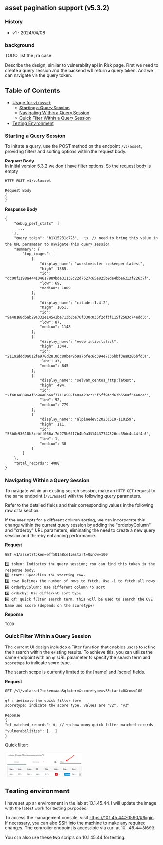 ## asset pagination support (v5.3.2)

### History

- v1 - 2024/04/08

### background

TODO: list the jira case

Describe the design, similar to vulnerablity api in Risk page.
First we need to create a query session and the backend will return a query token. And we can navigate via the query token.

## Table of Contents

- [Usage for `v1/asset`](#usage-for-v1vulasset)
  - [Starting a Query Session](#starting-a-query-session)
  - [Navigating Within a Query Session](#navigating-within-a-query-session)
  - [Quick Filter Within a Query Session](#quick-filter-within-a-query-session)
- [Testing Environment](#testing-environment)

### Starting a Query Session

To initiate a query, use the POST method on the endpoint `/v1/asset`, providing filters and sorting options within the request body.

**Request Body**  
In initial version 5.3.2 we don't have filter options. So the request body is empty.

```
HTTP POST v1/vulasset

Request Body
{
}
```

**Response Body**

```
{
    "debug_perf_stats": [
      ...
    ],
    "query_token": "b1315231c773",  👈  // need to bring this value in the URL parameter to navigate this query session
    "summary": {
        "top_images": [
            {
                "display_name": "wurstmeister-zookeeper:latest",
                "high": 1385,
                "id": "dc00f1198a444104617989bde31132c22d7527c65e825b9de4bbe6313f22637f",
                "low": 69,
                "medium": 1009
            },
            {
                "display_name": "citadel:1.4.2",
                "high": 1051,
                "id": "9a48168d5ab29a332e14541be713b0be76f330c035f2dfbf115f2583c74edd33",
                "low": 87,
                "medium": 1148
            },
            {
                "display_name": "node-istio:latest",
                "high": 1344,
                "id": "21192ddd0a012fe978d28106c80be49b9a7bfec6c394e7036bbf3ea0286bfd3a",
                "low": 37,
                "medium": 845
            },
            {
                "display_name": "selvam_centos_http:latest",
                "high": 494,
                "id": "2fa01e609a4f5b9ee0b6af7711e582fa0a423c213f5ff9fcd63b5589f3ae8c4d",
                "low": 92,
                "medium": 779
            },
            {
                "display_name": "alpinedev:20230519-110159",
                "high": 111,
                "id": "53b0e93618b3cebff066a17d275b6017b4b9a3514437747326cc35dc4c44f4a7",
                "low": 1,
                "medium": 30
            }
        ]
    },
    "total_records": 4888
}
```

### Navigating Within a Query Session

To navigate within an existing search session, make an `HTTP GET` request to the same endpoint (`/v1/asset`) with the following query parameters.

Refer to the detailed fields and their corresponding values in the following raw data section.

If the user opts for a different column sorting, we can incorporate this change within the current query session by adding the "orderbyColumn" and "orderby" URL parameters, eliminating the need to create a new query session and thereby enhancing performance.

**Request**

```
GET v1/asset?token=eff501a8ce17&start=0&row=100

1️⃣ token: Indicates the query session; you can find this token in the response body.
2️⃣ start: Specifies the starting row.
3️⃣ row: Defines the number of rows to fetch. Use -1 to fetch all rows.
4️⃣ orderbyColumn: Use different column to sort
5️⃣ orderby: Use different sort type
6️⃣ qf: quick filter search term, this will be used to search the CVE Name and score (depends on the scoretype)
```

**Reponse**

```
TODO
```

### Quick Filter Within a Query Session

The current UI design includes a Filter function that enables users to refine their search within the existing results.
To achieve this, you can utilize the same endpoint with an `qf` URL parameter to specify the search term and `scoretype` to indicate score type.

The search scope is currently limited to the [name] and [score] fields.

**Request**

```
GET /v1/vulasset?token=aaa&qf=term&scoretype=v3&start=0&row=100

qf : indicate the quick filter term
scoretype: indicate the score type, values are "v2", "v3"

Reponse
{
"qf_matched_records": 0, // 👈 how many quick filter matched records
"vulnerabilities": [...]
}

```

Quick filter:

<p align="left">
<img src="./materials/asset-pagination-1.png" width="50%">
</p>

## Testing environment

I have set up an environment in the lab at 10.1.45.44. I will update the image with the latest work for testing purposes.

To access the management console, visit https://10.1.45.44:30590/#/login.
If necessary, you can also SSH into the machine to make any required changes.
The controller endpoint is accessible via curl at 10.1.45.44:31693.

You can also use these two scripts on 10.1.45.44 for testing.
